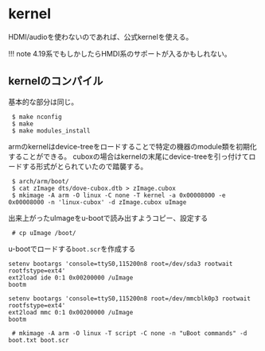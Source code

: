 # kernel

HDMI/audioを使わないのであれば、公式kernelを使える。

!!! note
    4.19系でもしかしたらHMDI系のサポートが入るかもしれない。
    
## kernelのコンパイル

基本的な部分は同じ。

```
 $ make nconfig
 $ make
 $ make modules_install
```

armのkernelはdevice-treeをロードすることで特定の機器のmodule類を初期化することができる。
cuboxの場合はkernelの末尾にdevice-treeを引っ付けてロードする形式がとられていたので踏襲する。

```
 $ arch/arm/boot/
 $ cat zImage dts/dove-cubox.dtb > zImage.cubox
 $ mkimage -A arm -O linux -C none -T kernel -a 0x00008000 -e 0x00008000 -n 'linux-cubox' -d zImage.cubox uImage
```

出来上がったuImageをu-bootで読み出すようコピー、設定する

```
 # cp uImage /boot/
```

u-bootでロードする`boot.scr`を作成する

``` tab="/boot/boot.txt(eSATA)"
setenv bootargs 'console=ttyS0,115200n8 root=/dev/sda3 rootwait rootfstype=ext4'
ext2load ide 0:1 0x00200000 /uImage
bootm
```

``` tab="/boot/boot.txt(microSD)"
setenv bootargs 'console=ttyS0,115200n8 root=/dev/mmcblk0p3 rootwait rootfstype=ext4'
ext2load mmc 0:1 0x00200000 /uImage
bootm
```

```
 # mkimage -A arm -O linux -T script -C none -n "uBoot commands" -d boot.txt boot.scr
```
